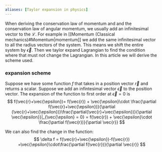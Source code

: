 ```yaml
---
aliases: [Taylor expansion in physics]
---
```


When deriving the conservation law of momentum and and the conservation law of angular momentum, we usually add an infinitesimal vector to the $\mathcal{L}$. For example in [[Momentum (Classical mechanics)#Momentum|momentum]] we add the same infinitesimal vector to all the radius vectors of the system. This means we shift the entire system by $\vec{\epsilon}$. Then we taylor expand Lagrangian to find the condition where that must not change the Lagrangian. 
In this article we will derive the scheme used. 

### expansion scheme
Suppose we have some function $f$ that takes in a position vector  $\vec{r}$ and returns a scalar. Suppose we add an infintesimal vector $\vec{\epsilon}$ to the position vector. The expansion of the function to first order  at  $\vec{\epsilon}=0$ is
$$
f(\vec{r}+\vec{\epsilon})=  f(\vec{r}) + \vec{\epsilon}\cdot \frac{\partial f(\vec{r}+\vec{\epsilon})}{\partial (\vec{r}+\vec{\epsilon})}\frac{\partial(\vec{r}+\vec{\epsilon})}{\partial \vec{\epsilon}}|_{\vec{\epsilon} = 0} = f(\vec{r}) + \vec{\epsilon}\cdot \frac{\partial f(\vec{r})}{\partial \vec{r}}
$$

We can also find the change in the function:
$$
\delta f = f(\vec{r}+\vec{\epsilon})-f(\vec{r}) =\vec{\epsilon}\cdot\frac{\partial f(\vec{r})}{\partial \vec{r}}
$$